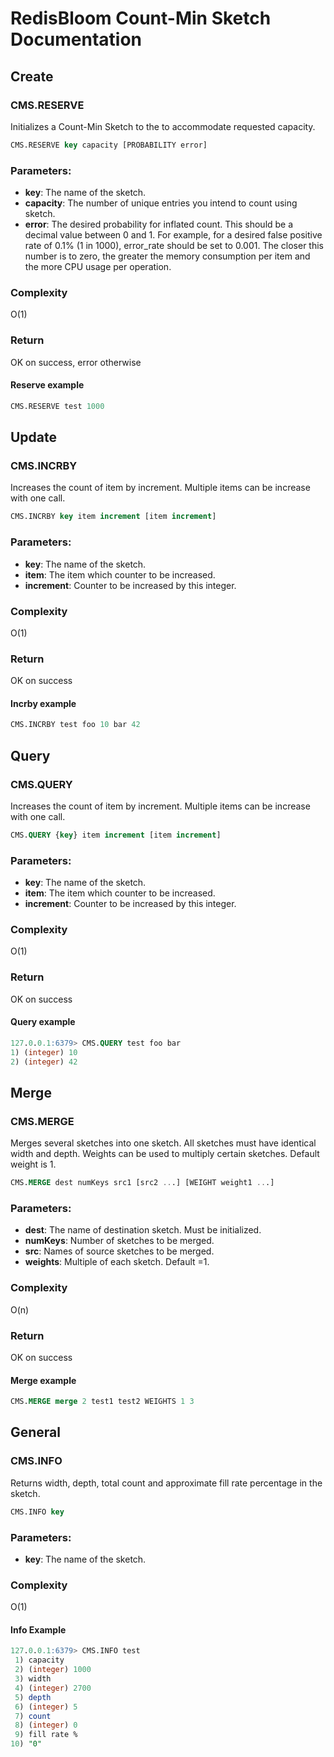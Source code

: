 # RedisBloom Count-Min Sketch Documentation

## Create

### CMS.RESERVE

Initializes a Count-Min Sketch to the to accommodate requested capacity.

```sql
CMS.RESERVE key capacity [PROBABILITY error]
```

### Parameters:

* **key**: The name of the sketch.
* **capacity**: The number of unique entries you intend to count using sketch.
* **error**: The desired probability for inflated count. This should
    be a decimal value between 0 and 1. For example, for a desired false
    positive rate of 0.1% (1 in 1000), error_rate should be set to 0.001.
    The closer this number is to zero, the greater the memory consumption per
    item and the more CPU usage per operation.
    
### Complexity

O(1)

### Return

OK on success, error otherwise

#### Reserve example

```sql
CMS.RESERVE test 1000
```

## Update

### CMS.INCRBY

Increases the count of item by increment. Multiple items can be increase with one call. 

```sql
CMS.INCRBY key item increment [item increment]
```

### Parameters:

* **key**: The name of the sketch.
* **item**: The item which counter to be increased.
* **increment**: Counter to be increased by this integer.

### Complexity

O(1)

### Return

OK on success

#### Incrby example

```sql
CMS.INCRBY test foo 10 bar 42
```

## Query

### CMS.QUERY

Increases the count of item by increment. Multiple items can be increase with one call. 

```sql
CMS.QUERY {key} item increment [item increment]
```

### Parameters:

* **key**: The name of the sketch.
* **item**: The item which counter to be increased.
* **increment**: Counter to be increased by this integer.

### Complexity

O(1)

### Return

OK on success

#### Query example 

```sql
127.0.0.1:6379> CMS.QUERY test foo bar
1) (integer) 10
2) (integer) 42
```

## Merge

### CMS.MERGE

Merges several sketches into one sketch. All sketches must have identical width and depth. Weights can be used to multiply certain sketches. Default weight is 1. 

```sql
CMS.MERGE dest numKeys src1 [src2 ...] [WEIGHT weight1 ...] 
```

### Parameters:

* **dest**: The name of destination sketch. Must be initialized. 
* **numKeys**: Number of sketches to be merged.
* **src**: Names of source sketches to be merged.
* **weights**: Multiple of each sketch. Default =1.

### Complexity

O(n)

### Return

OK on success

#### Merge example 

```sql
CMS.MERGE merge 2 test1 test2 WEIGHTS 1 3
```

## General

### CMS.INFO

Returns width, depth, total count and approximate fill rate 
percentage in the sketch.

```sql
CMS.INFO key
```

### Parameters:

* **key**: The name of the sketch.

### Complexity

O(1)

#### Info Example

```sql
127.0.0.1:6379> CMS.INFO test
 1) capacity
 2) (integer) 1000
 3) width
 4) (integer) 2700
 5) depth
 6) (integer) 5
 7) count
 8) (integer) 0
 9) fill rate %
10) "0"
```